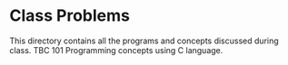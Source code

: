 # Class Problems
This directory contains all the programs and concepts discussed during class. 
TBC 101 Programming concepts using C language.
